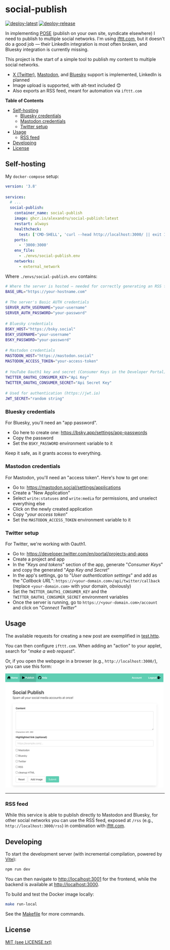 # social-publish

[![deploy-latest](https://github.com/alexandru/social-publish/actions/workflows/deploy-latest.yaml/badge.svg)](https://github.com/alexandru/social-publish/actions/workflows/deploy-latest.yaml) [![deploy-release](https://github.com/alexandru/social-publish/actions/workflows/deploy-release.yaml/badge.svg)](https://github.com/alexandru/social-publish/actions/workflows/deploy-release.yaml)

In implementing [POSE](https://indieweb.org/POSSE) (publish on your own site, syndicate elsewhere) I need to publish to multiple social networks. I'm using [ifttt.com](https://ifttt.com/), but it doesn't do a good job — their LinkedIn integration is most often broken, and Bluesky integration is currently missing.

This project is the start of a simple tool to publish my content to multiple social networks.

- [X (Twitter)](https://twitter.com), [Mastodon](https://joinmastodon.org/), and [Bluesky](https://bsky.app/) support is implemented, LinkedIn is planned
- Image upload is supported, with alt-text included 😊
- Also exports an RSS feed, meant for automation via `ifttt.com`

**Table of Contents**

- [Self-hosting](#self-hosting)
  - [Bluesky credentials](#bluesky-credentials)
  - [Mastodon credentials](#mastodon-credentials)
  - [Twitter setup](#twitter-setup)
- [Usage](#usage)
  - [RSS feed](#rss-feed)
- [Developing](#developing)
- [License](#license)

## Self-hosting

My `docker-compose` setup:

```yaml
version: '3.8'

services:
  # ...
  social-publish:
    container_name: social-publish
    image: ghcr.io/alexandru/social-publish:latest
    restart: always
    healthcheck:
      test: ['CMD-SHELL', 'curl --head http://localhost:3000/ || exit 1']
    ports:
      - '3000:3000'
    env_file:
      - ./envs/social-publish.env
    networks:
      - external_network
```

Where `./envs/social-publish.env` contains:

```sh
# Where the server is hosted — needed for correctly generating an RSS feed
BASE_URL="https://your-hostname.com"

# The server's Basic AUTH credentials
SERVER_AUTH_USERNAME="your-username"
SERVER_AUTH_PASSWORD="your-password"

# Bluesky credentials
BSKY_HOST="https://bsky.social"
BSKY_USERNAME="your-username"
BSKY_PASSWORD="your-password"

# Mastodon credentials
MASTODON_HOST="https://mastodon.social"
MASTODON_ACCESS_TOKEN="your-access-token"

# YouTube Oauth1 key and secret (Consumer Keys in the Developer Portal)
TWITTER_OAUTH1_CONSUMER_KEY="Api Key"
TWITTER_OAUTH1_CONSUMER_SECRET="Api Secret Key"

# Used for authentication (https://jwt.io)
JWT_SECRET="random string"
```

### Bluesky credentials

For Bluesky, you'll need an "app password".

- Go here to create one: <https://bsky.app/settings/app-passwords>
- Copy the password
- Set the `BSKY_PASSWORD` environment variable to it

Keep it safe, as it grants access to everything.

### Mastodon credentials

For Mastodon, you'll need an "access token". Here's how to get one:

- Go to: <https://mastodon.social/settings/applications>
- Create a "New Application"
- Select `write:statuses` and `write:media` for permissions, and unselect everything else
- Click on the newly created application
- Copy "_your access token_"
- Set the `MASTODON_ACCESS_TOKEN` environment variable to it

### Twitter setup

For Twitter, we're working with Oauth1.

- Go to: <https://developer.twitter.com/en/portal/projects-and-apps>
- Create a project and app
- In the "_Keys and tokens_" section of the app, generate "_Consumer Keys_" and copy the generated "_App Key and Secret_"
- In the app's settings, go to "_User authentication settings_" and add as the "_Callback URL_": `https://<your-domain.com>/api/twitter/callback` (replace `<your-domain.com>` with your domain, obviously)
- Set the `TWITTER_OAUTH1_CONSUMER_KEY` and the `TWITTER_OAUTH1_CONSUMER_SECRET` environment variables
- Once the server is running, go to `https://<your-domain.com>/account` and click on "_Connect Twitter_"

## Usage

The available requests for creating a new post are exemplified in [test.http](./test.http).

You can then configure `ifttt.com`. When adding an "action" to your applet, search for "_make a web request_".

Or, if you open the webpage in a browser (e.g., `http://localhost:3000/`), you can use this form:

<img src="./docs/form-20240310.png" width="500" alt='Screenshot of "Post a New Social Message" form' />
<hr/>

### RSS feed

While this service is able to publish directly to Mastodon and Bluesky, for other social networks you can use the RSS feed, exposed at `/rss` (e.g., `http://localhost:3000/rss`) in combination with [ifttt.com](https://ifttt.com).

## Developing

To start the development server (with incremental compilation, powered by [Vite](https://vitejs.dev/)):

```sh
npm run dev
```

You can then navigate to <http://localhost:3001> for the frontend, while the backend is available at <http://localhost:3000>.

To build and test the Docker image locally:

```sh
make run-local
```

See the [Makefile](./Makefile) for more commands.

## License

[MIT (see LICENSE.txt)](./LICENSE.txt)
